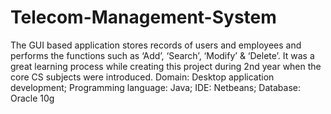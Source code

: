 # Telecom-Management-System
The GUI based application stores records of users and employees and performs the functions such as ‘Add’, ‘Search’, ‘Modify’ &amp; ‘Delete’. It was a great learning process while creating this project during 2nd year when the core CS subjects were introduced.    Domain: Desktop application development; Programming language: Java; IDE: Netbeans; Database: Oracle 10g
